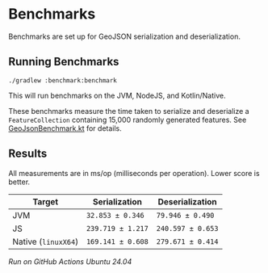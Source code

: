 # Benchmarks

Benchmarks are set up for GeoJSON serialization and deserialization.

## Running Benchmarks

```shell
./gradlew :benchmark:benchmark
```

This will run benchmarks on the JVM, NodeJS, and Kotlin/Native.

These benchmarks measure the time taken to serialize and deserialize a
`FeatureCollection` containing 15,000 randomly generated features. See
[GeoJsonBenchmark.kt](geojson/src/commonBench/kotlin/org/maplibre/spatialk/geojson/GeoJsonBenchmark.kt)
for details.

## Results

All measurements are in ms/op (milliseconds per operation). Lower score is
better.

| Target              | Serialization     | Deserialization   |
| ------------------- | ----------------- | ----------------- |
| JVM                 | `32.853 ± 0.346`  | `79.946 ± 0.490`  |
| JS                  | `239.719 ± 1.217` | `240.597 ± 0.653` |
| Native (`linuxX64`) | `169.141 ± 0.608` | `279.671 ± 0.414` |

_Run on GitHub Actions Ubuntu 24.04_
